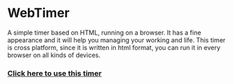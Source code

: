 # WebTimer

A simple timer based on HTML, running on a browser. It has a fine appearance and it will help you managing your working and life. This timer is cross platform, since it is written in html format, you can run it in every browser on all kinds of devices.

### [Click here to use this timer](https://jamesummec.github.io/toolkits/webTimer/timer.html)
